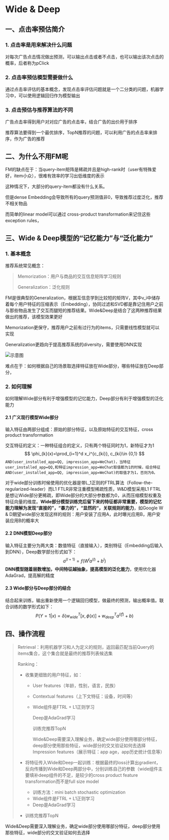 # Wide & Deep

## 一、点击率预估简介

### 1. 点击率是用来解决什么问题

对每次广告点击情况做出预测，可以输出点击或者不点击，也可以输出该次点击的概率，后者称为pClick

### 2. 点击率预估模型需要做什么

通过点击率评估的基本概念，发现点击率评估问题就是一个二分类的问题，机器学习中，可以使用逻辑回归作为模型输出

### 3. 点击预估与推荐算法的不同

广告点击率得到用户对对应广告的点击率，结合广告的出价用于排序

推荐算法要得到一个最优排序，TopN推荐的问题，可以利用广告的点击率来排序，作为广告的推荐

## 二、为什么不用FM呢

FM的缺点在于：当query-item矩阵是稀疏并且是high-rank时（user有特殊爱好，item小众），很难有效率的学习出低维度的表示

这种情况下，大部分的query-item都没有什么关系。

但是dense Embedding会导致所有的query预测值非0，导致推荐过度泛化，推荐不相关物品

而简单的linear model可以通过 cross-product transformation来记住这些exception rules，

## 三、Wide & Deep模型的“记忆能力”与“泛化能力”

### 1. 基本概念

推荐系统常见概念：

> Memorization：用户与商品的交互信息矩阵学习规则
>
> Generalization：泛化规则

FM是很典型的Generalization，根据互信息学到比较短的矩阵V，其中v_i中储存着每个用户特征的压缩表示（Embedding），协同过滤和SVD都是靠记住用户之前与那些物品发生了交互而腿短的推荐结果。Wide&Deep是结合了这两种推荐结果做出的推荐，该模型效果更好

Memorization更保守，推荐用户之前有过行为的items，只需要线性模型就可以实现

Generalization更趋向于提高推荐系统的diversity，需要使用DNN实现

![示意图](https://i.pinimg.com/originals/e4/49/58/e44958c38b21f473c55ac9dd39b081fe.png)

难点在于：如何根据自己的场景取选择特征放在Wide部分，哪些特征放在Deep部分，

### 2. 如何理解

如何理解Wide部分有利于增强模型的记忆能力，Deep部分有利于增强模型的泛化能力

#### 2.1 广义现行模型Wide部分

输入特征由两部分组成：原始的部分特征，以及原始特征的交互特征，cross product transformation

交互特征的定义：一种特征组合的定义，只有两个特征同时为1，新特征才为1
$$
\phi_{k}(x)=\prod_{i=1}^d x_i^{c_{ki}}, c_{ki}\in {0,1}
$$
`AND(user_installed_app=QQ, impression_app=WeChat)，当特征user_installed_app=QQ,和特征impression_app=WeChat取值都为1的时候，组合特征AND(user_installed_app=QQ, impression_app=WeChat)的取值才为1，否则为0。`

对于wide部分训练时候使用的优化器是带L_1正则的FTRL算法（Follow-the-regularized-leader）而L1 FTLR非常注重模型稀疏性质，W&D模型采用L1 FTRL是想让Wide部分更稀疏，即Wide部分的大部分参数都为0，从而压缩模型权重及特征向量的维度。**Wide部分模型训练完后留下来的特征都非常重要，模型的记忆能力理解为发现“直接的”，“暴力的”，“显然的“，关联规则的能力**，如Google W & D期望wide部分发现这样的规则：用户安装了应用A，此时曝光应用B，用户安装应用B的概率大

#### 2.2 DNN模型Deep部分

输入特征主要分为两大类：数值特征（直接输入），类别特征（Embedding后输入到DNN），Deep数学部分形式如下：
$$
a^{(l+1)} = f(W^{l}a^{(l)} + b^{l})
$$
**DNN模型随着层数增加，中间特征越抽象，提高模型的泛化能力**，使用优化器AdaGrad，提高解的精度

#### 2.3 Wide部分与Deep部分的结合

结合起来训练，输出重新使用一个逻辑回归模型，做最终的预测，输出概率值。联合训练的数学形式如下：
$$
P(Y=1|x)=\delta(w_{wide}^T[x,\phi(x)] + w_{deep}^T a^{(lf)} + b) 
$$

## 四、操作流程

> Retrieval：利用机器学习和人为定义的规则，返回最匹配当前Query的items集合，这个集合就是最终的推荐列表候选集
>
> Ranking：
>
> - 收集更细致的用户特征，如：
>
>   - User features（年龄，性别，语言，民族）
>
>   - Contextual features（上下文特征：设备，时间等）
>
>   - Wide组件是FTRL + L1正则学习
>
>     Deep是AdaGrad学习
>
>     训练完推荐TopN
>
>     Wide&Deep需要深入理解业务，确定wide部分使用哪部分特征，deep部分使用那些特征，wide部分的交叉验证如何去选择Impression features（展示特征：app age，app历史统计信息等）
>
> - 将特征传入Wide和Deep一起训练：根据最终的loss计算出gradient，反向传播到Wide和Deep两部分中，分别训练自己的参数（wide组件主要填补deep组件的不足，是较少的cross product feature transformation而不是full size model
>
>   - 训练方法：mini batch stochastic optimization
>   - Wide组件是FTRL + L1正则学习
>   - Deep是AdaGrad学习
>
> - 训练完推荐TopN

Wide&Deep需要深入理解业务，确定wide部分使用哪部分特征，deep部分使用那些特征，wide部分的交叉验证如何去选择























